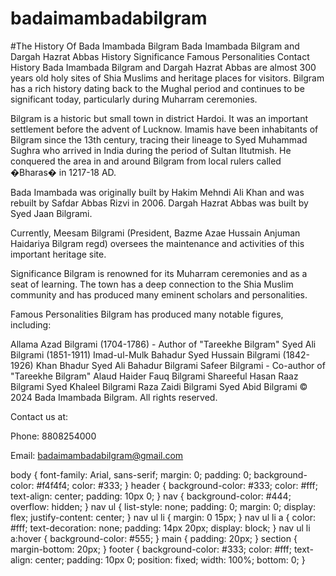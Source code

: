 # badaimambadabilgram
#The History Of Bada Imambada Bilgram
Bada Imambada Bilgram and Dargah Hazrat Abbas
History
Significance
Famous Personalities
Contact
History
Bada Imambada Bilgram and Dargah Hazrat Abbas are almost 300 years old holy sites of Shia Muslims and heritage places for visitors. Bilgram has a rich history dating back to the Mughal period and continues to be significant today, particularly during Muharram ceremonies.

Bilgram is a historic but small town in district Hardoi. It was an important settlement before the advent of Lucknow. Imamis have been inhabitants of Bilgram since the 13th century, tracing their lineage to Syed Muhammad Sughra who arrived in India during the period of Sultan Iltutmish. He conquered the area in and around Bilgram from local rulers called �Bharas� in 1217-18 AD.

Bada Imambada was originally built by Hakim Mehndi Ali Khan and was rebuilt by Safdar Abbas Rizvi in 2006. Dargah Hazrat Abbas was built by Syed Jaan Bilgrami.

Currently, Meesam Bilgrami (President, Bazme Azae Hussain Anjuman Haidariya Bilgram regd) oversees the maintenance and activities of this important heritage site.

Significance
Bilgram is renowned for its Muharram ceremonies and as a seat of learning. The town has a deep connection to the Shia Muslim community and has produced many eminent scholars and personalities.

Famous Personalities
Bilgram has produced many notable figures, including:

Allama Azad Bilgrami (1704-1786) - Author of "Tareekhe Bilgram"
Syed Ali Bilgrami (1851-1911)
Imad-ul-Mulk Bahadur Syed Hussain Bilgrami (1842-1926)
Khan Bhadur Syed Ali Bahadur Bilgrami
Safeer Bilgrami - Co-author of "Tareekhe Bilgram"
Alaud Haider Fauq Bilgrami
Shareeful Hasan Raaz Bilgrami
Syed Khaleel Bilgrami
Raza Zaidi Bilgrami
Syed Abid Bilgrami
© 2024 Bada Imambada Bilgram. All rights reserved.

Contact us at:

Phone: 8808254000

Email: badaimambadabilgram@gmail.com

body { font-family: Arial, sans-serif; margin: 0; padding: 0; background-color: #f4f4f4; color: #333; } header { background-color: #333; color: #fff; text-align: center; padding: 10px 0; } nav { background-color: #444; overflow: hidden; } nav ul { list-style: none; padding: 0; margin: 0; display: flex; justify-content: center; } nav ul li { margin: 0 15px; } nav ul li a { color: #fff; text-decoration: none; padding: 14px 20px; display: block; } nav ul li a:hover { background-color: #555; } main { padding: 20px; } section { margin-bottom: 20px; } footer { background-color: #333; color: #fff; text-align: center; padding: 10px 0; position: fixed; width: 100%; bottom: 0; }
